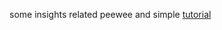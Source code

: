 some insights related peewee and simple [tutorial](http://jonathansoma.com/tutorials/webapps/intro-to-peewee/)
